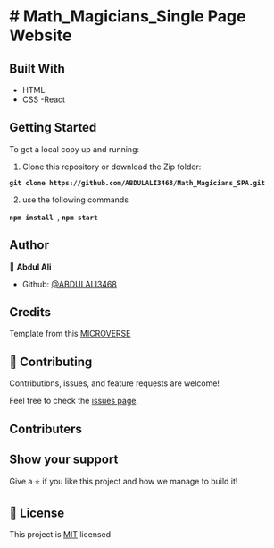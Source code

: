 # # Math_Magicians_Single Page Website

## Built With

- HTML
- CSS
-React

## Getting Started

To get a local copy up and running:

1. Clone this repository or download the Zip folder:

**``git clone https://github.com/ABDULALI3468/Math_Magicians_SPA.git``**

2. use the following commands

**``npm install ``**, 
**``npm start``**

## Author

👤 **Abdul Ali**

- Github: [@ABDULALI3468](https://github.com/ABDULLALI3468)

## Credits

Template from this [MICROVERSE](https://www.microverse.org/)

## 🤝 Contributing

Contributions, issues, and feature requests are welcome!

Feel free to check the [issues page](https://github.com/ABDULALI3468/Math_Magicians_SPA/issues).

## Contributers

## Show your support

Give a ⭐️ if you like this project and how we manage to build it!

## 📝 License

This project is [MIT](./MIT.md) licensed
